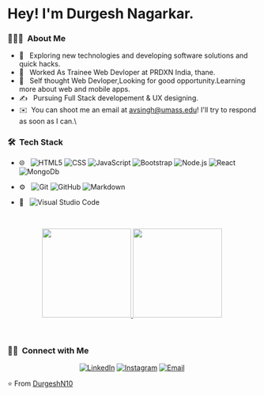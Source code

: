 

<h1> Hey! I'm Durgesh Nagarkar.</h1>

<h3> 👨🏻‍💻 &nbsp;About Me </h3>

- 🤔 &nbsp; Exploring new technologies and developing software solutions and quick hacks.
- 💼 &nbsp; Worked As Trainee Web Devloper at PRDXN India, thane.
- 🌱 &nbsp; Self thought Web Devloper,Looking for good opportunity.Learning more about web and mobile apps.
- ✍️ &nbsp; Pursuing Full Stack developement & UX designing.
- ✉️ &nbsp;You can shoot me an email at avsingh@umass.edu! I'll try to respond as soon as I can.\

<h3> 🛠 &nbsp;Tech Stack</h3>


- 🌐 &nbsp;
  ![HTML5](https://img.shields.io/badge/-HTML5-333333?style=flat&logo=HTML5)
  ![CSS](https://img.shields.io/badge/-CSS-333333?style=flat&logo=CSS3&logoColor=1572B6)
  ![JavaScript](https://img.shields.io/badge/-JavaScript-333333?style=flat&logo=javascript)
  ![Bootstrap](https://img.shields.io/badge/-Bootstrap-333333?style=flat&logo=bootstrap&logoColor=563D7C)
  ![Node.js](https://img.shields.io/badge/-Node.js-05122A?style=flat&logo=node.js)
  ![React](https://img.shields.io/badge/-React-333333?style=flat&logo=react)
  ![MongoDb](https://img.shields.io/badge/-MongoDb-05122A?style=flat&logo=MongoDb&logoColor=#48a830)

- ⚙️ &nbsp;
  ![Git](https://img.shields.io/badge/-Git-333333?style=flat&logo=git)
  ![GitHub](https://img.shields.io/badge/-GitHub-333333?style=flat&logo=github)
  ![Markdown](https://img.shields.io/badge/-Markdown-333333?style=flat&logo=markdown)
- 🔧 &nbsp;
  ![Visual Studio Code](https://img.shields.io/badge/-Visual%20Studio%20Code-333333?style=flat&logo=visual-studio-code&logoColor=007ACC)

<br/>

<p align="center">
<a href="https://github.com/DurgeshN10">
  <img height="180em" src="https://github-readme-stats-eight-theta.vercel.app/api?username=DurgeshN10&show_icons=true&theme=algolia&include_all_commits=true&count_private=true"/>
  <img height="180em" src="https://github-readme-stats-eight-theta.vercel.app/api/top-langs/?username=DurgeshN10&layout=compact&langs_count=8&theme=algolia"/>
</a>
</p>

<br/>

<h3> 🤝🏻 &nbsp;Connect with Me </h3>

<p align="center">
<a href="https://www.linkedin.com/in/durgesh-nagarkar-72177a182/"><img alt="LinkedIn" src="https://img.shields.io/badge/LinkedIn-Durgesh%20Nagarkar-grey?style=bold-square&logo=linkedin"></a>
<a href="https://www.instagram.com/__durgesh__10/"><img alt="Instagram" src="https://img.shields.io/badge/Instagram-__durgesh__10-grey?style=bold-square&logo=instagram"></a>
<a href="mailto:nagarkardurgesh@gmail.com"><img alt="Email" src="https://img.shields.io/badge/Email-nagarkardurgesh@gmail.com-grey?style=flat-square&logo=gmail"></a>
</p>

⭐️ From [DurgeshN10](https://github.com/DurgeshN10)
